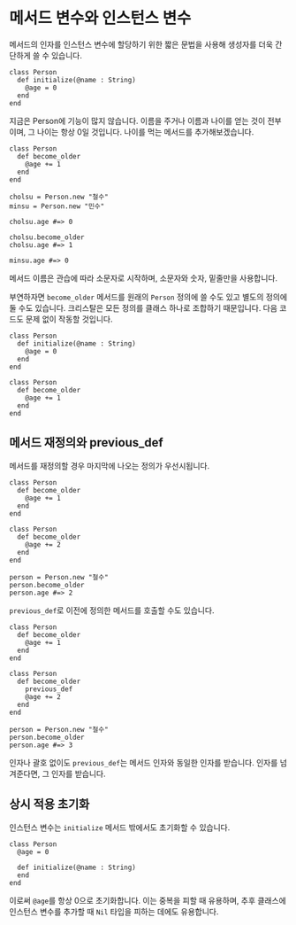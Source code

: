 # 메서드 변수와 인스턴스 변수

메서드의 인자를 인스턴스 변수에 할당하기 위한 짧은 문법을 사용해 생성자를 더욱 간단하게 쓸 수 있습니다.

```crystal
class Person
  def initialize(@name : String)
    @age = 0
  end
end
```

지금은 Person에 기능이 많지 않습니다. 이름을 주거나 이름과 나이를 얻는 것이 전부이며, 그 나이는 항상 0일 것입니다. 나이를 먹는 메서드를 추가해보겠습니다.

```crystal
class Person
  def become_older
    @age += 1
  end
end

cholsu = Person.new "철수"
minsu = Person.new "민수"

cholsu.age #=> 0

cholsu.become_older
cholsu.age #=> 1

minsu.age #=> 0
```

메서드 이름은 관습에 따라 소문자로 시작하며, 소문자와 숫자, 밑줄만을 사용합니다.

부연하자면 `become_older` 메서드를 원래의 `Person` 정의에 쓸 수도 있고 별도의 정의에 둘 수도 있습니다. 크리스탈은 모든 정의를 클래스 하나로 조합하기 때문입니다. 다음 코드도 문제 없이 작동할 것입니다.

```crystal
class Person
  def initialize(@name : String)
    @age = 0
  end
end

class Person
  def become_older
    @age += 1
  end
end
```

## 메서드 재정의와 previous_def

메서드를 재정의할 경우 마지막에 나오는 정의가 우선시됩니다.

```crystal
class Person
  def become_older
    @age += 1
  end
end

class Person
  def become_older
    @age += 2
  end
end

person = Person.new "철수"
person.become_older
person.age #=> 2
```

`previous_def`로 이전에 정의한 메서드를 호출할 수도 있습니다.

```crystal
class Person
  def become_older
    @age += 1
  end
end

class Person
  def become_older
    previous_def
    @age += 2
  end
end

person = Person.new "철수"
person.become_older
person.age #=> 3
```

인자나 괄호 없이도 `previous_def`는 메서드 인자와 동일한 인자를 받습니다. 인자를 넘겨준다면, 그 인자를 받습니다.

## 상시 적용 초기화

인스턴스 변수는 `initialize` 메서드 밖에서도 초기화할 수 있습니다.

```crystal
class Person
  @age = 0

  def initialize(@name : String)
  end
end
```

이로써 `@age`를 항상 0으로 초기화합니다. 이는 중복을 피할 때 유용하며, 추후 클래스에 인스턴스 변수를 추가할 때 `Nil` 타입을 피하는 데에도 유용합니다.

